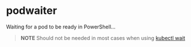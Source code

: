 # podwaiter
Waiting for a pod to be ready in PowerShell...

> **NOTE** Should not be needed in most cases when using [kubectl wait](https://kubernetes.io/docs/reference/generated/kubectl/kubectl-commands#wait)
